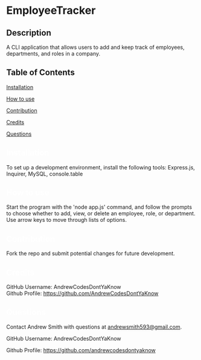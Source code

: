 # EmployeeTracker

## Description
A CLI application that allows users to add and keep track of employees, departments, and roles in a company.
 
  ## Table of Contents

  <a href='#Installation'>Installation</a>

  <a href='#How to use'>How to use</a>
  
  <a href='#Contribution'>Contribution</a>

  <a href='#Credits'>Credits</a>

  <a href='#Questions'>Questions</a>


  ## <a id='Installation' style='color:white;'>Installation</a>
  To set up a development environment, install the following tools: Express.js, Inquirer, MySQL, console.table

  ## <a id='How to use' style='color:white;'>How to use</a>
  Start the program with the 'node app.js' command, and follow the prompts to choose whether to add, view, or delete an employee, role, or department. Use arrow keys to move through lists of options.

  ## <a id='Contribution' style='color:white;'>Contribution</a>
  Fork the repo and submit potential changes for future development.
  
  ## <a id='Credits' style='color:white;'>Credits</a>
  GitHub Username: AndrewCodesDontYaKnow <br>Github Profile: <a href='https://github.com/AndrewCodesDontYaKnow'>https://github.com/AndrewCodesDontYaKnow</a>

  ## <a id='Questions' style='color:white;'>Questions</a>
  Contact Andrew Smith with questions at andrewsmith593@gmail.com.

  GitHub Username: AndrewCodesDontYaKnow

  Github Profile: <a href='https://github.com/andrewcodesdontyaknow'>https://github.com/andrewcodesdontyaknow</a>
  

  <!-- Email: andrewsmith593@gmail.com -->




